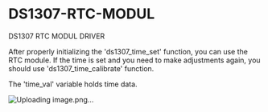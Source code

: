# DS1307-RTC-MODUL
DS1307 RTC MODUL DRIVER

After properly initializing the 'ds1307_time_set' function, you can use the RTC module.
If the time is set and you need to make adjustments again, you should use 'ds1307_time_calibrate' function.

The 'time_val' variable holds time data.

![Uploading image.png…]()
